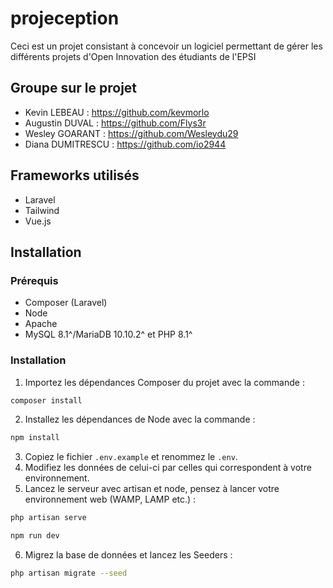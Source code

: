# projeception

Ceci est un projet consistant à concevoir un logiciel permettant de gérer les différents projets d'Open Innovation des étudiants de l'EPSI

<!-- ## Accès

Le projet est accessible en production ici : [https://projeception.lery.cc/](https://projeception.lery.cc/) -->

## Groupe sur le projet

- Kevin LEBEAU : <https://github.com/kevmorlo>
- Augustin DUVAL : <https://github.com/Flys3r>
- Wesley GOARANT : <https://github.com/Wesleydu29>
- Diana DUMITRESCU : <https://github.com/io2944>

## Frameworks utilisés

- Laravel
- Tailwind
- Vue.js

## Installation

### Prérequis

- Composer (Laravel)
- Node
- Apache 
- MySQL 8.1^/MariaDB 10.10.2^ et PHP 8.1^

### Installation

1. Importez les dépendances Composer du projet avec la commande : 
```bash
composer install
```
2. Installez les dépendances de Node avec la commande : 
```bash
npm install
```
3. Copiez le fichier ```.env.example``` et renommez le ```.env```.
4. Modifiez les données de celui-ci par celles qui correspondent à votre environnement.
5. Lancez le serveur avec artisan et node, pensez à lancer votre environnement web (WAMP, LAMP etc.) : 
```bash
php artisan serve
```
```bash
npm run dev
```
6. Migrez la base de données et lancez les Seeders : 
```bash
php artisan migrate --seed
```
